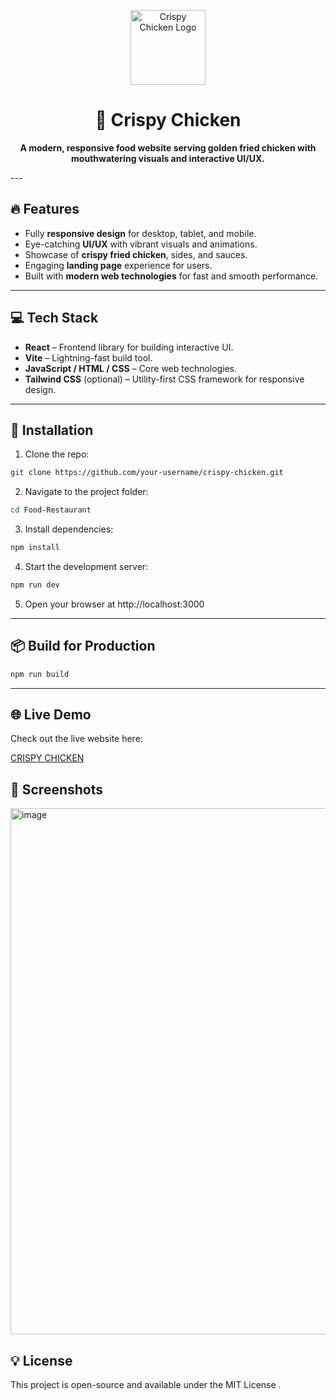 <p align="center">
  <img src="./1b73bcc6-911e-435f-bf5a-e3e6c4160107.png" alt="Crispy Chicken Logo" width="120" />
</p>

<h1 align="center">🍗 Crispy Chicken</h1>

<p align="center">
  <strong>A modern, responsive food website serving golden fried chicken with mouthwatering visuals and interactive UI/UX.</strong>
</p>
---

## 🔥 Features

- Fully **responsive design** for desktop, tablet, and mobile.  
- Eye-catching **UI/UX** with vibrant visuals and animations.  
- Showcase of **crispy fried chicken**, sides, and sauces.  
- Engaging **landing page** experience for users.  
- Built with **modern web technologies** for fast and smooth performance.  

---

## 💻 Tech Stack

- **React** – Frontend library for building interactive UI.  
- **Vite** – Lightning-fast build tool.  
- **JavaScript / HTML / CSS** – Core web technologies.  
- **Tailwind CSS** (optional) – Utility-first CSS framework for responsive design.  

---

## 🚀 Installation

1. Clone the repo:  
```bash
git clone https://github.com/your-username/crispy-chicken.git
```

2. Navigate to the project folder:
```bash
cd Food-Restaurant
```

3. Install dependencies:
```bash
npm install
```

4. Start the development server:
```bash
npm run dev
```
5. Open your browser at http://localhost:3000

---

## 📦 Build for Production
```bash
npm run build
```

---

## 🌐 Live Demo

Check out the live website here: 

 [CRISPY CHICKEN](https://crispy-chicken-pjv2.vercel.app/)




## 📸 Screenshots

<img width="1888" height="842" alt="image" src="https://github.com/user-attachments/assets/4d00c438-6ad7-479f-ab0e-ffd4cfa3a1aa" />




## 💡 License

This project is open-source and available under the MIT License
.
